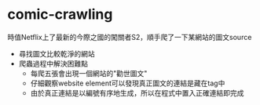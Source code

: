 # comic-crawling

時值Netflix上了最新的今際之國的闖關者S2，順手爬了一下某網站的圖文source
* 尋找圖文比較乾淨的網站
* 爬蟲過程中解決困難點
  * 每爬五張會出現一個網站的"勸世圖文"
  * 仔細觀察website element可以發現真正圖文的連結是藏在tag中
  * 由於真正連結是以編號有序地生成，所以在程式中置入正確連結即完成
